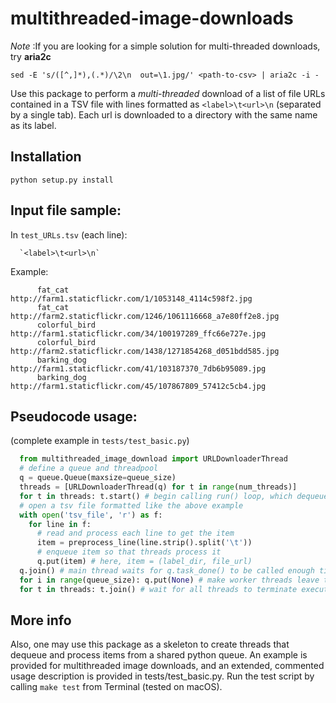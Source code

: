 # multithreaded-image-downloads


*Note* :If you are looking for a simple solution for multi-threaded downloads, try **aria2c**

```
sed -E 's/([^,]*),(.*)/\2\n  out=\1.jpg/' <path-to-csv> | aria2c -i -
```


Use this package to perform a *multi-threaded* download of a list of file URLs contained in a TSV file with lines formatted as
`<label>\t<url>\n` (separated by a single tab). Each url is downloaded to a directory with the same name as its label.

## Installation
`python setup.py install`

## Input file sample:
  In `test_URLs.tsv` (each line):
    
      `<label>\t<url>\n`

Example:
```
      fat_cat         http://farm1.staticflickr.com/1/1053148_4114c598f2.jpg
      fat_cat         http://farm2.staticflickr.com/1246/1061116668_a7e80ff2e8.jpg
      colorful_bird   http://farm1.staticflickr.com/34/100197289_ffc66e727e.jpg
      colorful_bird   http://farm2.staticflickr.com/1438/1271854268_d051bdd585.jpg
      barking_dog     http://farm1.staticflickr.com/41/103187370_7db6b95089.jpg
      barking_dog     http://farm1.staticflickr.com/45/107867809_57412c5cb4.jpg
```
## Pseudocode usage:
(complete example in `tests/test_basic.py`)
```python
  from multithreaded_image_download import URLDownloaderThread
  # define a queue and threadpool
  q = queue.Queue(maxsize=queue_size)
  threads = [URLDownloaderThread(q) for t in range(num_threads)]
  for t in threads: t.start() # begin calling run() loop, which dequeues and processes queue items
  # open a tsv file formatted like the above example
  with open('tsv_file', 'r') as f:
    for line in f:
      # read and process each line to get the item
      item = preprocess_line(line.strip().split('\t'))
      # enqueue item so that threads process it
      q.put(item) # here, item = (label_dir, file_url)
  q.join() # main thread waits for q.task_done() to be called enough times so that all enqueued elements are processed
  for i in range(queue_size): q.put(None) # make worker threads leave the t.run() loop
  for t in threads: t.join() # wait for all threads to terminate execution
  ```
  

## More info
Also, one may use this package as a skeleton to create threads that dequeue and process items from a shared python queue.
An example is provided for multithreaded image downloads, and an extended, commented usage description
is provided in tests/test_basic.py. Run the test script by calling `make test` from Terminal (tested on macOS).
